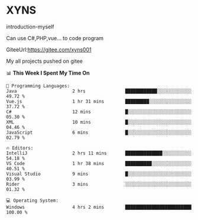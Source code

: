 # XYNS
introduction-myself

Can use C#,PHP,vue... to code program

GiteeUrl:https://gitee.com/xyns001

My all projects pushed on gitee

<!--START_SECTION:waka-->
📊 **This Week I Spent My Time On** 

```text
💬 Programming Languages: 
Java                     2 hrs               ████████████░░░░░░░░░░░░░   49.72 % 
Vue.js                   1 hr 31 mins        █████████░░░░░░░░░░░░░░░░   37.72 % 
C#                       12 mins             █░░░░░░░░░░░░░░░░░░░░░░░░   05.30 % 
XML                      10 mins             █░░░░░░░░░░░░░░░░░░░░░░░░   04.46 % 
JavaScript               6 mins              █░░░░░░░░░░░░░░░░░░░░░░░░   02.79 % 

🔥 Editors: 
IntelliJ                 2 hrs 11 mins       ██████████████░░░░░░░░░░░   54.18 % 
VS Code                  1 hr 38 mins        ██████████░░░░░░░░░░░░░░░   40.51 % 
Visual Studio            9 mins              █░░░░░░░░░░░░░░░░░░░░░░░░   03.99 % 
Rider                    3 mins              ░░░░░░░░░░░░░░░░░░░░░░░░░   01.32 % 

💻 Operating System: 
Windows                  4 hrs 2 mins        █████████████████████████   100.00 % 
```


<!--END_SECTION:waka-->
